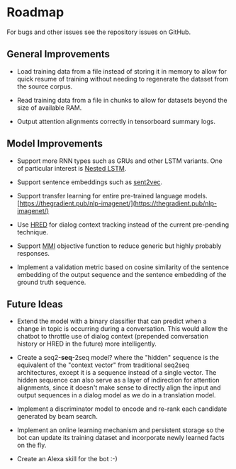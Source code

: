 # Roadmap
For bugs and other issues see the repository issues on GitHub.

## General Improvements
- Load training data from a file instead of storing it in memory to allow for quick resume of training without needing to regenerate the dataset from the source corpus.

- Read training data from a file in chunks to allow for datasets beyond the size of available RAM.

- Output attention alignments correctly in tensorboard summary logs.

## Model Improvements
- Support more RNN types such as GRUs and other LSTM variants. One of particular interest is [Nested LSTM](https://arxiv.org/abs/1801.10308).

- Support sentence embeddings such as [sent2vec](https://arxiv.org/abs/1703.02507).

- Support transfer learning for entire pre-trained language models. [https://thegradient.pub/nlp-imagenet/](https://thegradient.pub/nlp-imagenet/) 

- Use [HRED](https://arxiv.org/abs/1507.02221) for dialog context tracking instead of the current pre-pending technique. 

- Support [MMI](https://arxiv.org/abs/1510.03055) objective function to reduce generic but highly probably responses.

- Implement a validation metric based on cosine similarity of the sentence embedding of the output sequence and the sentence embedding of the ground truth sequence.

## Future Ideas

- Extend the model with a binary classifier that can predict when a change in topic is occurring during a conversation. This would allow the chatbot to throttle use of dialog context (prepended conversation history or HRED in the future) more intelligently.

- Create a seq2-**seq**-2seq model? where the "hidden" sequence is the equivalent of the "context vector" from traditional seq2seq architectures, except it is a sequence instead of a single vector. The hidden sequence can also serve as a layer of indirection for attention alignments, since it doesn't make sense to directly align the input and output sequences in a dialog model as we do in a translation model.

- Implement a discriminator model to encode and re-rank each candidate generated by beam search.

- Implement an online learning mechanism and persistent storage so the bot can update its training dataset and incorporate newly learned facts on the fly.

- Create an Alexa skill for the bot :-)
